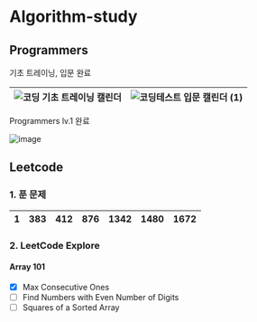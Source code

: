# Algorithm-study

## Programmers

기초 트레이닝, 입문 완료

| ![코딩 기초 트레이닝 캘린더](https://github.com/JisooPyo/My-Study/assets/130378232/ecdaf685-54e7-415f-8194-62d2a131a668) | ![코딩테스트 입문 캘린더 (1)](https://github.com/JisooPyo/My-Study/assets/130378232/4daaedbf-d6c0-40a1-a8f1-acb7cd183f8e) |
|---------------------------------------------------------------------------------------------------------------|-----------------------------------------------------------------------------------------------------------------|

Programmers lv.1 완료

![image](https://github.com/JisooPyo/My-Study/assets/130378232/fdd15c4e-d3c0-4a26-9305-e5e0cb563b9b)

## Leetcode

### 1. 푼 문제

| 1 | 383 | 412 | 876 | 1342 | 1480 | 1672 |
|---|-----|-----|-----|------|------|------|

### 2. LeetCode Explore

#### Array 101

- [x] Max Consecutive Ones
- [ ] Find Numbers with Even Number of Digits
- [ ] Squares of a Sorted Array
